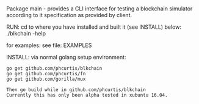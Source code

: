 #
Package main - provides a CLI interface for testing a blockchain simulator
according to it specification as provided by client. 

RUN: cd to where you have installed and built it (see INSTALL) below:
./blkchain -help

for examples: see file: EXAMPLES

INSTALL: via normal golang setup environment:

    go get github.com/phcurtis/blkchain
    go get github.com/phcurtis/fn
    go get github.com/gorilla/mux

    Then go build while in github.com/phcurtis/blkchain
    Currently this has only been alpha tested in xubuntu 16.04.
